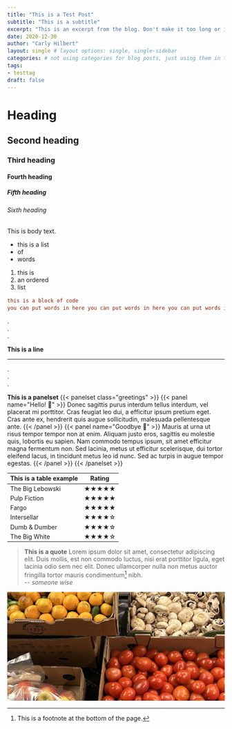 ```yaml
---
title: "This is a Test Post"
subtitle: "This is a subtitle"
excerpt: "This is an excerpt from the blog. Don't make it too long or it'll show up weird on the About page. Around this many words is good so that it shows up as three lines."
date: 2020-12-30
author: "Carly Hilbert"
layout: single # layout options: single, single-sidebar
categories: # not using categories for blog posts, just using them in the "research" section to separate talks and publications
tags:
- testtag
draft: false
---
```


# Heading
## Second heading
### Third heading
#### Fourth heading
##### Fifth heading
###### Sixth heading

This is body text.

+ this is a list
+ of
+ words

1. this is
2. an ordered
3. list

```toml
this is a block of code
you can put words in here you can put words in here you can put words in here you can put words in here you can put words in here
```

.\
.\
.

**This is a line**
___

.\
.\
.

**This is a panelset**
{{< panelset class="greetings" >}}
{{< panel name="Hello! :wave:" >}}
  Donec sagittis purus interdum tellus interdum, vel placerat mi porttitor. Cras feugiat leo dui, a efficitur ipsum pretium eget. Cras ante ex, hendrerit quis augue sollicitudin, malesuada pellentesque ante.
{{< /panel >}}
{{< panel name="Goodbye :dash:" >}}
  Mauris at urna ut risus tempor tempor non at enim. Aliquam justo eros, sagittis eu molestie quis, lobortis eu sapien. Nam commodo tempus ipsum, sit amet efficitur magna fermentum non. Sed lacinia, metus ut efficitur scelerisque, dui tortor eleifend lacus, in tincidunt metus leo id nunc. Sed ac turpis in augue tempor egestas.
{{< /panel >}}
{{< /panelset >}}

<table class="collapse ba bw1 b--moon-gray mv4 w-100">
  <thead>
    <tr>
      <th class="f6 fw6 tl ttu pa3">This is a table example</th>
      <th class="f6 fw6 tl ttu pa3">Rating</th>
    </tr>
  </thead>
  <tbody>
    <tr class="stripe-dark">
      <td class="pa3">The Big Lebowski</td>
      <td class="pa3">&starf;&starf;&starf;&starf;&starf;</td>
    </tr>
    <tr class="stripe-dark">
      <td class="pa3">Pulp Fiction</td>
      <td class="pa3">&starf;&starf;&starf;&starf;&starf;</td>
    </tr>
    <tr class="stripe-dark">
      <td class="pa3">Fargo</td>
      <td class="pa3">&starf;&starf;&starf;&starf;&starf;</td>
    </tr>
    <tr class="stripe-dark">
      <td class="pa3">Intersellar</td>
      <td class="pa3">&starf;&starf;&starf;&starf;&star;</td>
    </tr>
    <tr class="stripe-dark">
      <td class="pa3">Dumb &amp; Dumber</td>
      <td class="pa3">&starf;&starf;&starf;&starf;&star;</td>
    </tr>
    <tr class="stripe-dark">
      <td class="pa3">The Big White</td>
      <td class="pa3">&starf;&starf;&starf;&starf;&star;</td>
    </tr>
  </tbody>
</table>

> **This is a quote** Lorem ipsum dolor sit amet, consectetur adipiscing elit. Duis mollis, est non commodo luctus, nisi erat porttitor ligula, eget lacinia odio sem nec elit. Donec ullamcorper nulla non metus auctor fringilla tortor mauris condimentum[^1] nibh.\
> *-- someone wise*


![this is an image](testimage.jpg)

[^1]: This is a footnote at the bottom of the page.